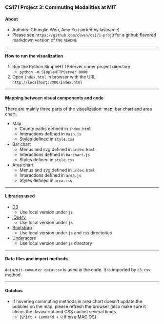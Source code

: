 ### CS171 Project 3: Commuting Modalities at MIT

#### About
* Authors: Chunglin Wen, Amy Yu (sorted by lastname)
* Please see `https://github.com/clwen/cs171-proj3` for a github flavored markdown version of the `README`

---

#### How to run the visualization

1. Run the Python SimpleHTTPServer under project directory
    * `python -m SimpleHTTPServer 8000`
2. Open `index.html` in browser with the URL `http://localhost:8000/index.html`

---

#### Mapping between visual components and code

There are mainly three parts of the visualization: map, bar chart and area chart.

* Map
    * County paths defined in `index.html`
    * Interactions defined in `main.js`
    * Styles defined in `style.css`
* Bar chart
    * Menus and svg defined in `index.html`
    * Interactions defined in `barchart.js`
    * Styles defined in `style.css`
* Area chart
    * Menus and svg defined in `index.html`
    * Interactions defined in `area.js`
    * Styles defined in `area.css`

---

#### Libraries used

* [D3](http://d3js.org/)
    * Use local version under `js`
* [jQuery](http://jquery.com/)
    * Use local version under `js`
* [Bootstrap](http://twitter.github.io/bootstrap/)
    * Use local version under `js` and `css` directories
* [Underscore](http://underscorejs.org/)
    * Use local version under `js` directory

---

#### Date files and import methods

`data/mit-commuter-data.csv` is used in the code. It is imported by `d3.csv` method.

---

#### Gotchas

* If hovering commuting methods in area chart doesn't update the bubbles on the map, please refresh the browser (also make sure it clears the Javascript and CSS cache) several times 
    * (`Shift + Command + R` if on a MAC OS) 


